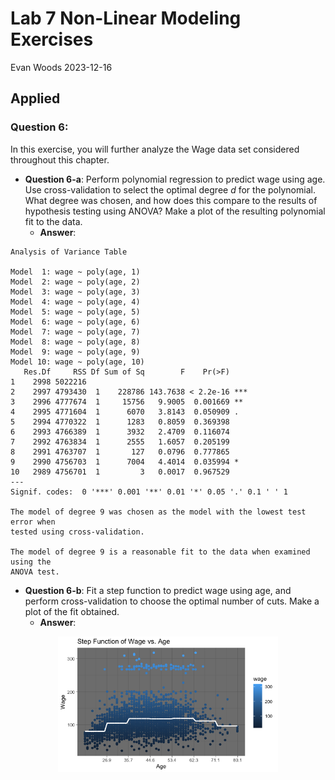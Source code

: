 Lab 7 Non-Linear Modeling Exercises
================
Evan Woods
2023-12-16

## Applied

### Question 6:

In this exercise, you will further analyze the Wage data set considered
throughout this chapter.

- **Question 6-a**: Perform polynomial regression to predict wage using
  age. Use cross-validation to select the optimal degree *d* for the
  polynomial. What degree was chosen, and how does this compare to the
  results of hypothesis testing using ANOVA? Make a plot of the
  resulting polynomial fit to the data.
  - **Answer**:

<!-- -->

    Analysis of Variance Table

    Model  1: wage ~ poly(age, 1)
    Model  2: wage ~ poly(age, 2)
    Model  3: wage ~ poly(age, 3)
    Model  4: wage ~ poly(age, 4)
    Model  5: wage ~ poly(age, 5)
    Model  6: wage ~ poly(age, 6)
    Model  7: wage ~ poly(age, 7)
    Model  8: wage ~ poly(age, 8)
    Model  9: wage ~ poly(age, 9)
    Model 10: wage ~ poly(age, 10)
       Res.Df     RSS Df Sum of Sq        F    Pr(>F)    
    1    2998 5022216                                    
    2    2997 4793430  1    228786 143.7638 < 2.2e-16 ***
    3    2996 4777674  1     15756   9.9005  0.001669 ** 
    4    2995 4771604  1      6070   3.8143  0.050909 .  
    5    2994 4770322  1      1283   0.8059  0.369398    
    6    2993 4766389  1      3932   2.4709  0.116074    
    7    2992 4763834  1      2555   1.6057  0.205199    
    8    2991 4763707  1       127   0.0796  0.777865    
    9    2990 4756703  1      7004   4.4014  0.035994 *  
    10   2989 4756701  1         3   0.0017  0.967529    
    ---
    Signif. codes:  0 '***' 0.001 '**' 0.01 '*' 0.05 '.' 0.1 ' ' 1

    The model of degree 9 was chosen as the model with the lowest test error when
    tested using cross-validation.

    The model of degree 9 is a reasonable fit to the data when examined using the
    ANOVA test.

- **Question 6-b**: Fit a step function to predict wage using age, and
  perform cross-validation to choose the optimal number of cuts. Make a
  plot of the fit obtained.
  - **Answer**:

<img src="Lab_7_Non-Linear_Modeling_Exercises_files/figure-gfm/unnamed-chunk-12-1.png" width="70%" style="display: block; margin: auto;" />
